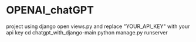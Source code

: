 # OPENAI_chatGPT
project using django
open views.py and replace "YOUR_API_KEY" with your api key
cd chatgpt_with_django-main
python manage.py runserver
